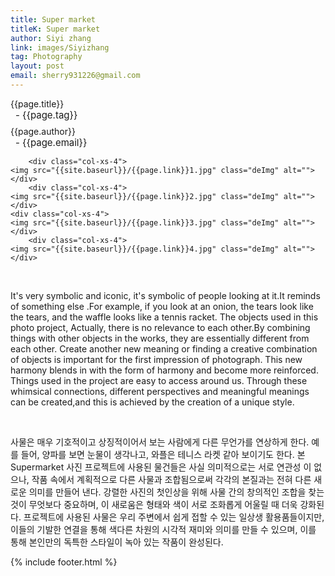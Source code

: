 ```yaml
---
title: Super market
titleK: Super market
author: Siyi zhang
link: images/Siyizhang
tag: Photography
layout: post
email: sherry931226@gmail.com
---	
```


<div class="container">

<div class="deDep">
{{page.title}}<br>
<p style="font-size:15px; margin:0px; padding:0px 0px 0px 8px; margin:0px 0px 8px 0px;">- {{page.tag}}</p>
{{page.author}}<br>
<p style="font-size:15px; margin:0px; padding:0px 0px 0px 8px;">- {{page.email}}</p>
</div>


<div class="row" class="imgcolor">
	
		<div class="col-xs-4">
	<img src="{{site.baseurl}}/{{page.link}}1.jpg" class="deImg" alt=""></div>
		<div class="col-xs-4">
	<img src="{{site.baseurl}}/{{page.link}}2.jpg" class="deImg" alt=""></div>
	<div class="col-xs-4">
	<img src="{{site.baseurl}}/{{page.link}}3.jpg" class="deImg" alt=""></div>
		<div class="col-xs-4">
	<img src="{{site.baseurl}}/{{page.link}}4.jpg" class="deImg" alt=""></div>
	
</div>
<br>

<div class="det lato">


It's very symbolic and iconic, it's symbolic of people looking at it.It reminds of something else .For example, if you look at an onion, the tears look like the tears, and the waffle looks like a tennis racket.
The objects used in this photo project, Actually, there is no relevance to each other.By combining things with other objects in the works, they are essentially different from each other.
Create another new meaning or finding a creative combination of objects is important for the first impression of  photograph.
This new harmony blends in with the form of harmony and become more reinforced.
Things used in the project are easy to access around us.
Through these whimsical connections, different perspectives and meaningful meanings can be created,and this is achieved by the creation of a unique style.



</div>

<br>

<div class="noto">

사물은 매우 기호적이고 상징적이어서 보는 사람에게
다른 무언가를 연상하게 한다.
예를 들어, 양파를 보면 눈물이 생각나고, 와플은 테니스 라켓 같아 보이기도 한다.
본 Supermarket 사진 프로젝트에 사용된 물건들은
사실 의미적으로는 서로 연관성 이 없으나,
작품 속에서 계획적으로 다른 사물과 조합됨으로써 각각의 본질과는 전혀
다른 새로운 의미를 만들어 낸다. 강렬한 사진의 첫인상을 위해 사물 간의 창의적인 조합을 찾는 것이 무엇보다 중요하며,
이 새로움은 형태와 색이 서로 조화롭게 어울릴
때 더욱 강화된다. 프로젝트에 사용된 사물은 우리 주변에서 쉽게 접할 수 있는 일상생
활용품들이지만,
이들의 기발한 연결을 통해 색다른 차원의 시각적 재미와 의미를 만들 수 있으며, 이를 통해 본인만의 독특한 스타일이 녹아 있는 작품이 완성된다.


</div>
 {% include footer.html %}